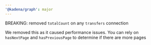 ```yaml
---
'@kadena/graph': major
---
```


BREAKING: removed `totalCount` on any `transfers` connection

We removed this as it caused performance issues. You can rely on `hasNextPage`
and `hasPreviousPage` to determine if there are more pages
